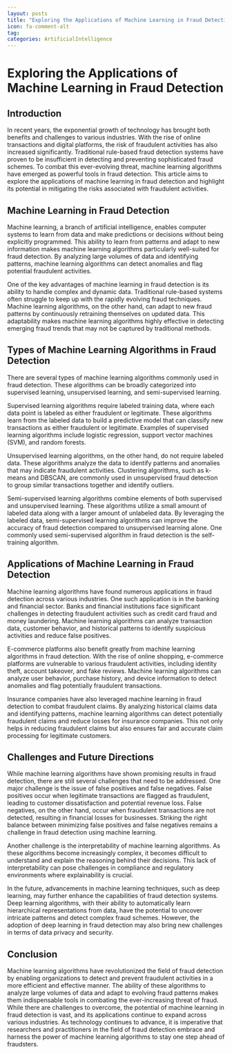 ```yaml
---
layout: posts
title: "Exploring the Applications of Machine Learning in Fraud Detection"
icon: fa-comment-alt
tag:      
categories: ArtificialIntelligence
---
```



# Exploring the Applications of Machine Learning in Fraud Detection

## Introduction

In recent years, the exponential growth of technology has brought both benefits and challenges to various industries. With the rise of online transactions and digital platforms, the risk of fraudulent activities has also increased significantly. Traditional rule-based fraud detection systems have proven to be insufficient in detecting and preventing sophisticated fraud schemes. To combat this ever-evolving threat, machine learning algorithms have emerged as powerful tools in fraud detection. This article aims to explore the applications of machine learning in fraud detection and highlight its potential in mitigating the risks associated with fraudulent activities.

## Machine Learning in Fraud Detection

Machine learning, a branch of artificial intelligence, enables computer systems to learn from data and make predictions or decisions without being explicitly programmed. This ability to learn from patterns and adapt to new information makes machine learning algorithms particularly well-suited for fraud detection. By analyzing large volumes of data and identifying patterns, machine learning algorithms can detect anomalies and flag potential fraudulent activities.

One of the key advantages of machine learning in fraud detection is its ability to handle complex and dynamic data. Traditional rule-based systems often struggle to keep up with the rapidly evolving fraud techniques. Machine learning algorithms, on the other hand, can adapt to new fraud patterns by continuously retraining themselves on updated data. This adaptability makes machine learning algorithms highly effective in detecting emerging fraud trends that may not be captured by traditional methods.

## Types of Machine Learning Algorithms in Fraud Detection

There are several types of machine learning algorithms commonly used in fraud detection. These algorithms can be broadly categorized into supervised learning, unsupervised learning, and semi-supervised learning.

Supervised learning algorithms require labeled training data, where each data point is labeled as either fraudulent or legitimate. These algorithms learn from the labeled data to build a predictive model that can classify new transactions as either fraudulent or legitimate. Examples of supervised learning algorithms include logistic regression, support vector machines (SVM), and random forests.

Unsupervised learning algorithms, on the other hand, do not require labeled data. These algorithms analyze the data to identify patterns and anomalies that may indicate fraudulent activities. Clustering algorithms, such as k-means and DBSCAN, are commonly used in unsupervised fraud detection to group similar transactions together and identify outliers.

Semi-supervised learning algorithms combine elements of both supervised and unsupervised learning. These algorithms utilize a small amount of labeled data along with a larger amount of unlabeled data. By leveraging the labeled data, semi-supervised learning algorithms can improve the accuracy of fraud detection compared to unsupervised learning alone. One commonly used semi-supervised algorithm in fraud detection is the self-training algorithm.

## Applications of Machine Learning in Fraud Detection

Machine learning algorithms have found numerous applications in fraud detection across various industries. One such application is in the banking and financial sector. Banks and financial institutions face significant challenges in detecting fraudulent activities such as credit card fraud and money laundering. Machine learning algorithms can analyze transaction data, customer behavior, and historical patterns to identify suspicious activities and reduce false positives.

E-commerce platforms also benefit greatly from machine learning algorithms in fraud detection. With the rise of online shopping, e-commerce platforms are vulnerable to various fraudulent activities, including identity theft, account takeover, and fake reviews. Machine learning algorithms can analyze user behavior, purchase history, and device information to detect anomalies and flag potentially fraudulent transactions.

Insurance companies have also leveraged machine learning in fraud detection to combat fraudulent claims. By analyzing historical claims data and identifying patterns, machine learning algorithms can detect potentially fraudulent claims and reduce losses for insurance companies. This not only helps in reducing fraudulent claims but also ensures fair and accurate claim processing for legitimate customers.

## Challenges and Future Directions

While machine learning algorithms have shown promising results in fraud detection, there are still several challenges that need to be addressed. One major challenge is the issue of false positives and false negatives. False positives occur when legitimate transactions are flagged as fraudulent, leading to customer dissatisfaction and potential revenue loss. False negatives, on the other hand, occur when fraudulent transactions are not detected, resulting in financial losses for businesses. Striking the right balance between minimizing false positives and false negatives remains a challenge in fraud detection using machine learning.

Another challenge is the interpretability of machine learning algorithms. As these algorithms become increasingly complex, it becomes difficult to understand and explain the reasoning behind their decisions. This lack of interpretability can pose challenges in compliance and regulatory environments where explainability is crucial.

In the future, advancements in machine learning techniques, such as deep learning, may further enhance the capabilities of fraud detection systems. Deep learning algorithms, with their ability to automatically learn hierarchical representations from data, have the potential to uncover intricate patterns and detect complex fraud schemes. However, the adoption of deep learning in fraud detection may also bring new challenges in terms of data privacy and security.

## Conclusion

Machine learning algorithms have revolutionized the field of fraud detection by enabling organizations to detect and prevent fraudulent activities in a more efficient and effective manner. The ability of these algorithms to analyze large volumes of data and adapt to evolving fraud patterns makes them indispensable tools in combating the ever-increasing threat of fraud. While there are challenges to overcome, the potential of machine learning in fraud detection is vast, and its applications continue to expand across various industries. As technology continues to advance, it is imperative that researchers and practitioners in the field of fraud detection embrace and harness the power of machine learning algorithms to stay one step ahead of fraudsters.